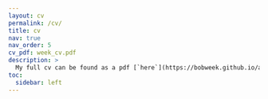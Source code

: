 ```yaml
---
layout: cv
permalink: /cv/
title: cv
nav: true
nav_order: 5
cv_pdf: week_cv.pdf
description: >
  My full cv can be found as a pdf [`here`](https://bobweek.github.io/assets/pdf/week_cv.pdf)
toc:
  sidebar: left
---
```

